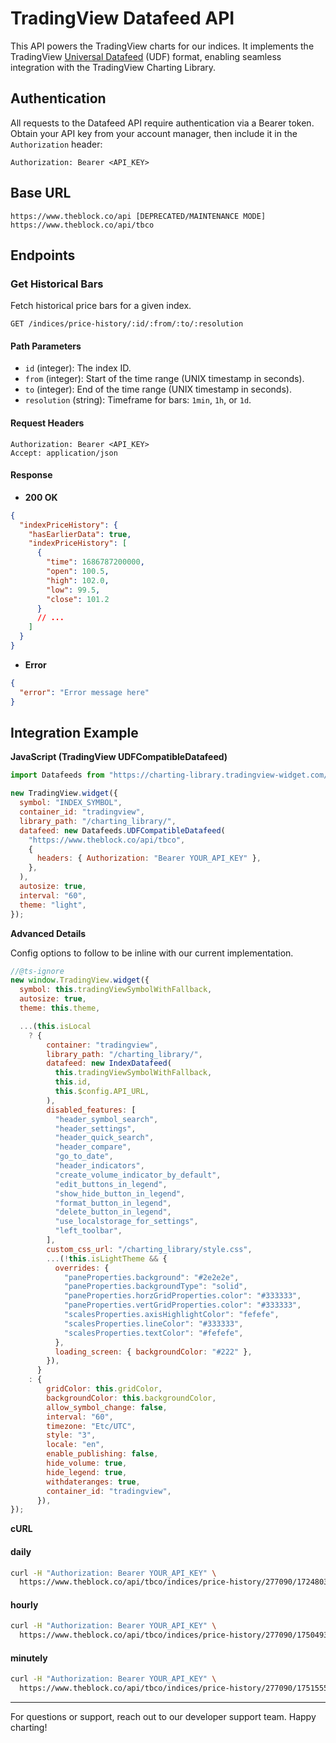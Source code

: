 # TradingView Datafeed API

This API powers the TradingView charts for our indices. It implements the TradingView [Universal Datafeed](https://www.tradingview.com/charting-library-docs/latest/connecting_data/connecting_data.md) (UDF) format, enabling seamless integration with the TradingView Charting Library.

## Authentication

All requests to the Datafeed API require authentication via a Bearer token. Obtain your API key from your account manager, then include it in the `Authorization` header:

```
Authorization: Bearer <API_KEY>
```

## Base URL

```
https://www.theblock.co/api [DEPRECATED/MAINTENANCE MODE]
https://www.theblock.co/api/tbco
```

## Endpoints

### Get Historical Bars

Fetch historical price bars for a given index.

```
GET /indices/price-history/:id/:from/:to/:resolution
```

#### Path Parameters

- `id` (integer): The index ID.
- `from` (integer): Start of the time range (UNIX timestamp in seconds).
- `to` (integer): End of the time range (UNIX timestamp in seconds).
- `resolution` (string): Timeframe for bars: `1min`, `1h`, or `1d`.

#### Request Headers

```
Authorization: Bearer <API_KEY>
Accept: application/json
```

#### Response

- **200 OK**

```json
{
  "indexPriceHistory": {
    "hasEarlierData": true,
    "indexPriceHistory": [
      {
        "time": 1686787200000,
        "open": 100.5,
        "high": 102.0,
        "low": 99.5,
        "close": 101.2
      }
      // ...
    ]
  }
}
```

- **Error**

```json
{
  "error": "Error message here"
}
```

## Integration Example

**JavaScript (TradingView UDFCompatibleDatafeed)**

```javascript
import Datafeeds from "https://charting-library.tradingview-widget.com/datafeeds/udf/dist/bundle.js";

new TradingView.widget({
  symbol: "INDEX_SYMBOL",
  container_id: "tradingview",
  library_path: "/charting_library/",
  datafeed: new Datafeeds.UDFCompatibleDatafeed(
    "https://www.theblock.co/api/tbco",
    {
      headers: { Authorization: "Bearer YOUR_API_KEY" },
    },
  ),
  autosize: true,
  interval: "60",
  theme: "light",
});
```

**Advanced Details**

Config options to follow to be inline with our current implementation.

```javascript
//@ts-ignore
new window.TradingView.widget({
  symbol: this.tradingViewSymbolWithFallback,
  autosize: true,
  theme: this.theme,

  ...(this.isLocal
    ? {
        container: "tradingview",
        library_path: "/charting_library/",
        datafeed: new IndexDatafeed(
          this.tradingViewSymbolWithFallback,
          this.id,
          this.$config.API_URL,
        ),
        disabled_features: [
          "header_symbol_search",
          "header_settings",
          "header_quick_search",
          "header_compare",
          "go_to_date",
          "header_indicators",
          "create_volume_indicator_by_default",
          "edit_buttons_in_legend",
          "show_hide_button_in_legend",
          "format_button_in_legend",
          "delete_button_in_legend",
          "use_localstorage_for_settings",
          "left_toolbar",
        ],
        custom_css_url: "/charting_library/style.css",
        ...(!this.isLightTheme && {
          overrides: {
            "paneProperties.background": "#2e2e2e",
            "paneProperties.backgroundType": "solid",
            "paneProperties.horzGridProperties.color": "#333333",
            "paneProperties.vertGridProperties.color": "#333333",
            "scalesProperties.axisHighlightColor": "fefefe",
            "scalesProperties.lineColor": "#333333",
            "scalesProperties.textColor": "#fefefe",
          },
          loading_screen: { backgroundColor: "#222" },
        }),
      }
    : {
        gridColor: this.gridColor,
        backgroundColor: this.backgroundColor,
        allow_symbol_change: false,
        interval: "60",
        timezone: "Etc/UTC",
        style: "3",
        locale: "en",
        enable_publishing: false,
        hide_volume: true,
        hide_legend: true,
        withdateranges: true,
        container_id: "tradingview",
      }),
});
```

**cURL**

#### daily

```bash
curl -H "Authorization: Bearer YOUR_API_KEY" \
  https://www.theblock.co/api/tbco/indices/price-history/277090/1724803200/1725580800/1d
```

#### hourly

```bash
curl -H "Authorization: Bearer YOUR_API_KEY" \
  https://www.theblock.co/api/tbco/indices/price-history/277090/1750493916/1751573916/1h
```

#### minutely

```bash
curl -H "Authorization: Bearer YOUR_API_KEY" \
  https://www.theblock.co/api/tbco/indices/price-history/277090/1751555970/1751556030/1min
```

---

For questions or support, reach out to our developer support team. Happy charting!
